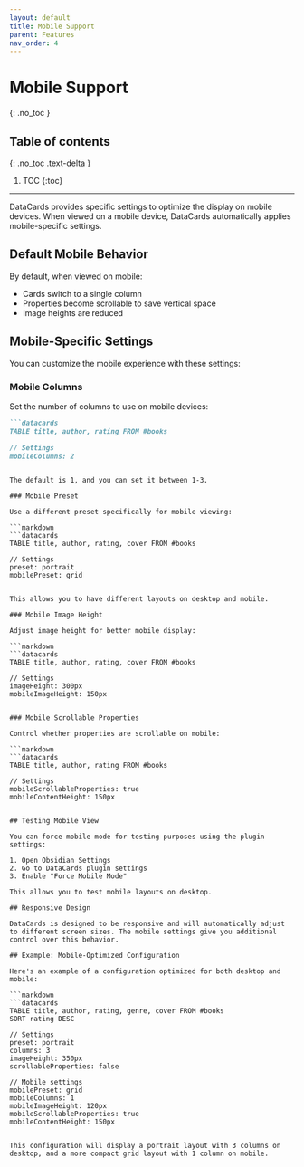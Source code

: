 ```yaml
---
layout: default
title: Mobile Support
parent: Features
nav_order: 4
---
```


# Mobile Support
{: .no_toc }

## Table of contents
{: .no_toc .text-delta }

1. TOC
{:toc}

---

DataCards provides specific settings to optimize the display on mobile devices. When viewed on a mobile device, DataCards automatically applies mobile-specific settings.

## Default Mobile Behavior

By default, when viewed on mobile:

- Cards switch to a single column
- Properties become scrollable to save vertical space
- Image heights are reduced

## Mobile-Specific Settings

You can customize the mobile experience with these settings:

### Mobile Columns

Set the number of columns to use on mobile devices:

```markdown
```datacards
TABLE title, author, rating FROM #books

// Settings
mobileColumns: 2
```
```

The default is 1, and you can set it between 1-3.

### Mobile Preset

Use a different preset specifically for mobile viewing:

```markdown
```datacards
TABLE title, author, rating, cover FROM #books

// Settings
preset: portrait
mobilePreset: grid
```
```

This allows you to have different layouts on desktop and mobile.

### Mobile Image Height

Adjust image height for better mobile display:

```markdown
```datacards
TABLE title, author, rating, cover FROM #books

// Settings
imageHeight: 300px
mobileImageHeight: 150px
```
```

### Mobile Scrollable Properties

Control whether properties are scrollable on mobile:

```markdown
```datacards
TABLE title, author, rating FROM #books

// Settings
mobileScrollableProperties: true
mobileContentHeight: 150px
```
```

## Testing Mobile View

You can force mobile mode for testing purposes using the plugin settings:

1. Open Obsidian Settings
2. Go to DataCards plugin settings
3. Enable "Force Mobile Mode"

This allows you to test mobile layouts on desktop.

## Responsive Design

DataCards is designed to be responsive and will automatically adjust to different screen sizes. The mobile settings give you additional control over this behavior.

## Example: Mobile-Optimized Configuration

Here's an example of a configuration optimized for both desktop and mobile:

```markdown
```datacards
TABLE title, author, rating, genre, cover FROM #books
SORT rating DESC

// Settings
preset: portrait
columns: 3
imageHeight: 350px
scrollableProperties: false

// Mobile settings
mobilePreset: grid
mobileColumns: 1
mobileImageHeight: 120px
mobileScrollableProperties: true
mobileContentHeight: 150px
```
```

This configuration will display a portrait layout with 3 columns on desktop, and a more compact grid layout with 1 column on mobile.
